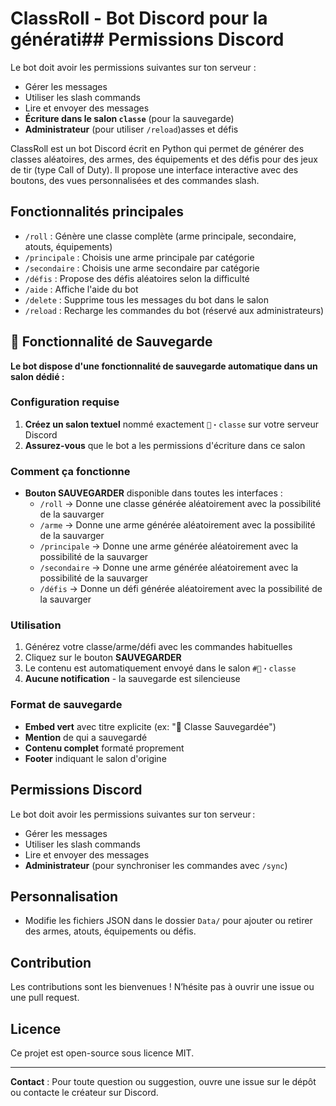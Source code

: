 # ClassRoll - Bot Discord pour la générati## Permissions Discord

Le bot doit avoir les permissions suivantes sur ton serveur :

- Gérer les messages
- Utiliser les slash commands
- Lire et envoyer des messages
- **Écriture dans le salon `classe`** (pour la sauvegarde)
- **Administrateur** (pour utiliser `/reload`)asses et défis

ClassRoll est un bot Discord écrit en Python qui permet de générer des classes aléatoires, des armes, des équipements et des défis pour des jeux de tir (type Call of Duty). Il propose une interface interactive avec des boutons, des vues personnalisées et des commandes slash.

## Fonctionnalités principales

- `/roll` : Génère une classe complète (arme principale, secondaire, atouts, équipements)
- `/principale` : Choisis une arme principale par catégorie
- `/secondaire` : Choisis une arme secondaire par catégorie
- `/défis` : Propose des défis aléatoires selon la difficulté
- `/aide` : Affiche l'aide du bot
- `/delete` : Supprime tous les messages du bot dans le salon
- `/reload` : Recharge les commandes du bot (réservé aux administrateurs)

## 💾 Fonctionnalité de Sauvegarde

**Le bot dispose d'une fonctionnalité de sauvegarde automatique dans un salon dédié :**

### Configuration requise

1. **Créez un salon textuel** nommé exactement `🔫・classe` sur votre serveur Discord
2. **Assurez-vous** que le bot a les permissions d'écriture dans ce salon

### Comment ça fonctionne

- **Bouton SAUVEGARDER** disponible dans toutes les interfaces :
  - `/roll` → Donne une classe générée aléatoirement avec la possibilité de la sauvarger
  - `/arme` → Donne une arme générée aléatoirement avec la possibilité de la sauvarger
  - `/principale` → Donne une arme générée aléatoirement avec la possibilité de la sauvarger
  - `/secondaire` → Donne une arme générée aléatoirement avec la possibilité de la sauvarger
  - `/défis` → Donne un défi générée aléatoirement avec la possibilité de la sauvarger

### Utilisation

1. Générez votre classe/arme/défi avec les commandes habituelles
2. Cliquez sur le bouton **SAUVEGARDER**
3. Le contenu est automatiquement envoyé dans le salon `#🔫・classe`
4. **Aucune notification** - la sauvegarde est silencieuse

### Format de sauvegarde

- **Embed vert** avec titre explicite (ex: "💾 Classe Sauvegardée")
- **Mention** de qui a sauvegardé
- **Contenu complet** formaté proprement
- **Footer** indiquant le salon d'origine

## Permissions Discord

Le bot doit avoir les permissions suivantes sur ton serveur :

- Gérer les messages
- Utiliser les slash commands
- Lire et envoyer des messages
- **Administrateur** (pour synchroniser les commandes avec `/sync`)

## Personnalisation

- Modifie les fichiers JSON dans le dossier `Data/` pour ajouter ou retirer des armes, atouts, équipements ou défis.

## Contribution

Les contributions sont les bienvenues ! N’hésite pas à ouvrir une issue ou une pull request.

## Licence

Ce projet est open-source sous licence MIT.

---

**Contact** : Pour toute question ou suggestion, ouvre une issue sur le dépôt ou contacte le créateur sur Discord.
